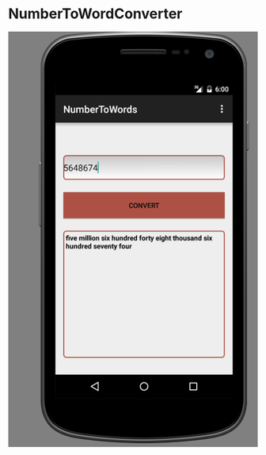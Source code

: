 # NumberToWordConverter


![alt text](https://github.com/thenoobcoder/NumberToWordConverter/blob/master/NumberToWord.PNG)

